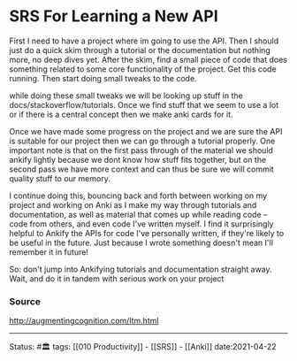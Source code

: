 # SRS For Learning a New API
First I need to have a project where im going to use the API. Then I should just do a quick skim through a tutorial or the documentation but nothing more, no deep dives yet. After the skim, find a small piece of code that does something related to some core functionality of the project. Get this code running. Then start doing small tweaks to the code.

while doing these small tweaks we will be looking up stuff in the docs/stackoverflow/tutorials. Once we find stuff that we seem to use a lot or if there is a central concept then we make anki cards for it.

Once we have made some progress on the project and we are sure the API is suitable for our project then we can go through a tutorial properly. One important note is that on the first pass through of the material we should ankify lightly because we dont know how stuff fits together, but on the second pass we have more context and can thus be sure we will commit quality stuff to our memory. 

I continue doing this, bouncing back and forth between working on my project and working on Anki as I make my way through tutorials and documentation, as well as material that comes up while reading code – code from others, and even code I've written myself. I find it surprisingly helpful to Ankify the APIs for code I've personally written, if they're likely to be useful in the future. Just because I wrote something doesn't mean I'll remember it in future!

So: don't jump into Ankifying tutorials and documentation straight away. Wait, and do it in tandem with serious work on your project

### Source
 http://augmentingcognition.com/ltm.html


---
Status: #🏛 
tags: [[010 Productivity]] - [[SRS]] - [[Anki]]
date:2021-04-22
